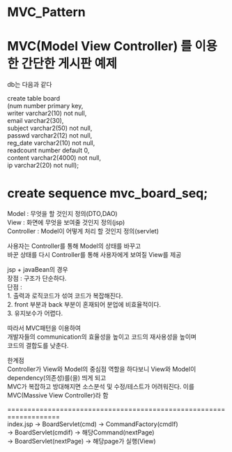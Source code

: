 # MVC_Pattern

MVC(Model View Controller) 를 이용한 간단한 게시판 예제       
==================================================================              

db는 다음과 같다          
        
create table board            
(num number primary key,      
writer varchar2(10) not null,           
email varchar2(30),           
subject varchar2(50) not null,          
passwd varchar2(12) not null,           
reg_date varchar2(10) not null,         
readcount number default 0,             
content varchar2(4000) not null,        
ip varchar2(20) not null);              
                    
create sequence mvc_board_seq;    
=============================================================     
          
Model : 무엇을 할 것인지 정의(DTO,DAO)         
View : 화면에 무엇을 보여줄 것인지 정의(jsp)   
Controller : Model이 어떻게 처리 할 것인지 정의(servlet)                

사용자는 Controller를 통해 Model의 상태를 바꾸고      
바꾼 상태를 다시 Controller를 통해 사용자에게 보여질 View를 제공                 

jsp + javaBean의 경우  
          장점 : 구조가 단순하다.      
          단점 :      
                 1. 출력과 로직코드가 섞여 코드가 복잡해진다.  
                 2. front 부분과 back 부분이 혼재되어 분업에 비효율적이다.     
                 3. 유지보수가 어렵다.                    
                 
따라서 MVC패턴을 이용하여     
          개발자들의 communication의 효율성을 높이고 
          코드의 재사용성을 높이며       
          코드의 결합도를 낮춘다.              
          
한계점       
Controller가 View와 Model의 중심점 역할을 하다보니 View와 Model이 dependency(의존성)를(을) 띄게 되고    
MVC가 복잡하고 방대해지면 소스분석 및 수정/테스트가 어려워진다. 이를 MVC(Massive View Controller)라 함                  

===================================================================   
index.jsp -> BoardServlet(cmd) -> CommandFactory(cmdIf)               
          -> BoardServlet(cmdif) -> 해당Command(nextPage)               
          -> BoardServlet(nextPage) -> 해당page가 실행(View)
